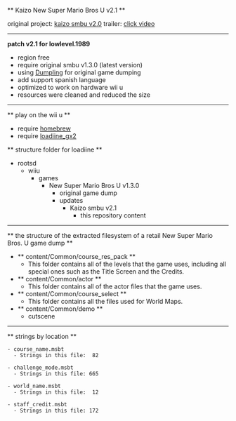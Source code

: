 ** Kaizo New Super Mario Bros U v2.1 **

original project: [kaizo smbu v2.0](https://kaizo-smbu-download.jimdosite.com/) 
trailer: [click video](https://www.youtube.com/watch?v=kBri1IDKxmg) 


***


**patch v2.1 for lowlevel.1989**

- region free
- require original smbu v1.3.0 (latest version)
- using [Dumpling](https://github.com/emiyl/dumpling/) for original game dumping
- add support spanish language
- optimized to work on hardware wii u
- resources were cleaned and reduced the size

***

** play on the wii u **

- require [homebrew](https://wiiu.hacks.guide/#/)
- require [loadiine_gx2](https://github.com/dimok789/loadiine_gx2) 

** structure folder for loadiine **

- rootsd
	- wiiu
		- games
			- New Super Mario Bros U v1.3.0
				- original game dump
				- updates
					- Kaizo smbu v2.1
						- this repository content

***

** the structure of the extracted filesystem of a retail New Super Mario Bros. U game dump **
 
 - ** content/Common/course_res_pack **
 	- This folder contains all of the levels that the game uses, including all special ones such as the Title Screen and the Credits.
 - ** content/Common/actor **
 	- This folder contains all of the actor files that the game uses.
 - ** content/Common/course_select **
 	- This folder contains all the files used for World Maps.
 - ** content/Common/demo **
 	- cutscene
 ***
 
 ** strings by location **
~~~
- course_name.msbt
  - Strings in this file:  82

- challenge_mode.msbt
  - Strings in this file: 665

- world_name.msbt
  - Strings in this file:  12

- staff_credit.msbt
  - Strings in this file: 172
~~~
